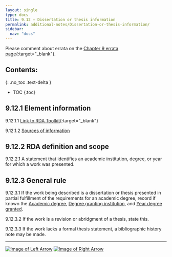 ```yaml
---
layout: single
type: docs
title: 9.12 — Dissertation or thesis information
permalink: additional-notes/Dissertation-or-thesis-information/
sidebar:
  nav: "docs"
---
```


Please comment about errata on the [Chapter 9 errata page](https://docs.google.com/document/d/1O-4HOsrSwNPkw28P9J9SWmJv0cwGZ0DGGSfXrEWaaO0/edit#heading=h.c7d4sdfuxu2){:target="_blank"}.

## Contents:
{: .no_toc .text-delta }

- TOC
{:toc}

## 9.12.1 Element information

<a name="9.12.1.1">9.12.1.1</a> [Link to RDA Toolkit](https://beta.rdatoolkit.org/Content/Index?externalId=en-US_ala-cee24c77-b8b3-37ec-a34d-c3be11f2b504){:target="_blank"}

<a name="9.12.1.2">9.12.1.2</a> [Sources of information](/DCRMR/additional-notes/#9011-sources-of-information)

## 9.12.2 RDA definition and scope

<a name="9.12.2.1">9.12.2.1</a> A statement that identifies an academic institution, degree, or year for which a work was presented.

## 9.12.3 General rule

<a name="9.12.3.1">9.12.3.1</a> If the work being described is a dissertation or thesis presented in partial fulfillment of the requirements for an academic degree, record if known the [Academic degree](/DCRMR/additional-notes/Academic-degree/), [Degree granting institution](/DCRMR/additional-notes/Degree-granting-institution/), and [Year degree granted](/DCRMR/additional-notes/Year-degree-granted/). 

<a name="9.12.3.2">9.12.3.2</a> If the work is a revision or abridgment of a thesis, state this.

<a name="9.12.3.3">9.12.3.3</a> If the work lacks a formal thesis statement, a bibliographic history note may be made.

---

[![Image of Left Arrow](https://rbms-bsc.github.io/DCRMR/assets/pictures/navigation/Arrow_Left.png "9.1 — Note on work")](/DCRMR/additional-notes/Note-on-work/) [![Image of Right Arrow](https://rbms-bsc.github.io/DCRMR/assets/pictures/navigation/Arrow_Right.png "9.121 — Academic degree")](/DCRMR/additional-notes/Academic-degree/)
